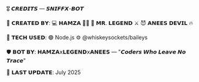 🎖 𝘾𝙍𝙀𝘿𝙄𝙏𝙎 — 𝙎𝙉𝙄𝙁𝙁𝙓-𝘽𝙊𝙏

👑 𝗖𝗥𝗘𝗔𝗧𝗘𝗗 𝗕𝗬:
   💻 𝗛𝗔𝗠𝗭𝗔  👨‍💻
   🧠 𝗠𝗥. 𝗟𝗘𝗚𝗘𝗡𝗗 ⚔️
   😈 𝗔𝗡𝗘𝗘𝗦 𝗗𝗘𝗩𝗜𝗟 🔥

🔧 𝗧𝗘𝗖𝗛 𝗨𝗦𝗘𝗗:
   🟢 Node.js
   ⚙️  @whiskeysockets/baileys

🛡 𝗕𝗢𝗧 𝗕𝗬:
   𝗛𝗔𝗠𝗭𝗔𝗑𝗟𝗘𝗚𝗘𝗡𝗗𝗑𝗔𝗡𝗘𝗘𝗦 — "𝘾𝙤𝙙𝙚𝙧𝙨 𝙒𝙝𝙤 𝙇𝙚𝙖𝙫𝙚 𝙉𝙤 𝙏𝙧𝙖𝙘𝙚"

📅 𝗟𝗔𝗦𝗧 𝗨𝗣𝗗𝗔𝗧𝗘: July 2025
